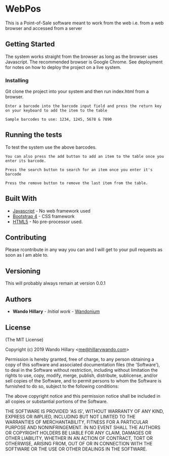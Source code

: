 # WebPos

This is a Point-of-Sale software meant to work from the web i.e. from a web browser and accessed from a server

## Getting Started

The system works straight from the browser as long as the browser uses Javascript. The recommended browser is Google Chrome. See deployment for notes on how to deploy the project on a live system.


### Installing

Git clone the project into your system and then run index.html from a browser.

```
Enter a barcode into the barcode input field and press the return key on your keyboard to add the item to the table
```


```
Sample barcodes to use: 1234, 1245, 5678 & 7890
```

## Running the tests

To test the system use the above barcodes.

```
You can also press the add button to add an item to the table once you enter its barcode.
```

```
Press the search button to search for an item once you enter it's barcode
```

```
Press the remove button to remove the last item from the table.
```

## Built With

* [Javascript](https://www.w3schools.com/js/) - No web framework used
* [Bootstrap 4](https://getbootstrap.com/) - CSS framework
* [HTML5](https://www.w3schools.com/html/html5_intro.asp) - No pre-processor used.

## Contributing

Please rcontribute in any way you can and I will get to your pull requests as soon as I am able to.

## Versioning

This will probably always remain at version 0.0.1 

## Authors

* **Wando Hillary** - *Initial work* - [Wandonium](https://github.com/Wandonium/)

## License

(The MIT License)

Copyright (c) 2019 Wando Hillary &lt;me@hillarywando.com&gt;

Permission is hereby granted, free of charge, to any person obtaining
a copy of this software and associated documentation files (the
'Software'), to deal in the Software without restriction, including
without limitation the rights to use, copy, modify, merge, publish,
distribute, sublicense, and/or sell copies of the Software, and to
permit persons to whom the Software is furnished to do so, subject to
the following conditions:

The above copyright notice and this permission notice shall be
included in all copies or substantial portions of the Software.

THE SOFTWARE IS PROVIDED 'AS IS', WITHOUT WARRANTY OF ANY KIND,
EXPRESS OR IMPLIED, INCLUDING BUT NOT LIMITED TO THE WARRANTIES OF
MERCHANTABILITY, FITNESS FOR A PARTICULAR PURPOSE AND NONINFRINGEMENT.
IN NO EVENT SHALL THE AUTHORS OR COPYRIGHT HOLDERS BE LIABLE FOR ANY
CLAIM, DAMAGES OR OTHER LIABILITY, WHETHER IN AN ACTION OF CONTRACT,
TORT OR OTHERWISE, ARISING FROM, OUT OF OR IN CONNECTION WITH THE
SOFTWARE OR THE USE OR OTHER DEALINGS IN THE SOFTWARE.
